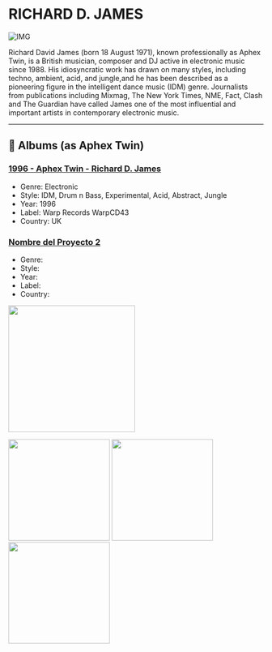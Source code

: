 # RICHARD D. JAMES
![IMG](https://encrypted-tbn0.gstatic.com/images?q=tbn:ANd9GcTPCA9vJwZijnM9DYiDkJtO4VkfifVYuSgtNg&s)

Richard David James (born 18 August 1971), known professionally as Aphex Twin, is a British musician, composer and DJ active in electronic music since 1988. His idiosyncratic work has drawn on many styles, including techno, ambient, acid, and jungle,and he has been described as a pioneering figure in the intelligent dance music (IDM) genre. Journalists from publications including Mixmag, The New York Times, NME, Fact, Clash and The Guardian have called James one of the most influential and important artists in contemporary electronic music.

---

## 📂 Albums (as Aphex Twin)

### [1996 - Aphex Twin - Richard D. James](https://www.youtube.com/playlist?list=PLiN-7mukU_RHfppe7hjRD6WU06C9ib-T4)

- Genre: Electronic
- Style: IDM, Drum n Bass, Experimental, Acid, Abstract, Jungle
- Year: 1996
- Label: Warp Records WarpCD43
- Country: UK

### [Nombre del Proyecto 2](https://github.com/usuario/proyecto2)

- Genre: 
- Style: 
- Year: 
- Label: 
- Country: 


<a href="https://github.com/usuario/proyecto/blob/main/screenshots/vista1.png" target="_blank">
  <img src="https://github.com/usuario/proyecto/blob/main/screenshots/vista1.png" width="250"/>
</a>


<p float="left">
  <a href="screenshots/vista1.png"><img src="screenshots/vista1.png" width="200" /></a>
  <a href="screenshots/vista2.png"><img src="screenshots/vista2.png" width="200" /></a>
  <a href="screenshots/vista3.png"><img src="screenshots/vista3.png" width="200" /></a>
</p>
